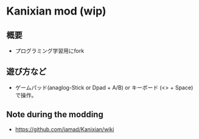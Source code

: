 # Kanixian mod (wip)

## 概要
- プログラミング学習用にfork 

## 遊び方など
- ゲームパッド(anaglog-Stick or Dpad +  A/B) or キーボード (<> + Space)で操作。

## Note during the modding
-  https://github.com/jamad/Kanixian/wiki
